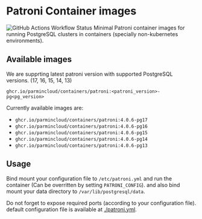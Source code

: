 # Patroni Container images

![GitHub Actions Workflow Status](https://img.shields.io/github/actions/workflow/status/ParminCloud/Containers/patroni.yaml)
Minimal Patroni container images for running PostgreSQL clusters in containers (specially non-kubernetes environments).

## Available images

We are supprting latest patroni version with supported PostgreSQL versions. (17, 16, 15, 14, 13)

`ghcr.io/parmincloud/containers/patroni:<patroni_version>-pg<pg_version>`

Currently available images are:

* `ghcr.io/parmincloud/containers/patroni:4.0.6-pg17`
* `ghcr.io/parmincloud/containers/patroni:4.0.6-pg16`
* `ghcr.io/parmincloud/containers/patroni:4.0.6-pg15`
* `ghcr.io/parmincloud/containers/patroni:4.0.6-pg14`
* `ghcr.io/parmincloud/containers/patroni:4.0.6-pg13`

## Usage

Bind mount your configuration file to `/etc/patroni.yml` and run the container (Can be overritten by setting `PATRONI_CONFIG`).
and also bind mount your data directory to `/var/lib/postgresql/data`.

Do not forget to expose required ports (according to your configuration file).
default configuration file is available at [./patroni.yml](./patroni.yml).

